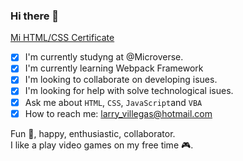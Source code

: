 ### Hi there 👋

<!--
**LarryIVC/LarryIVC** is a ✨ _special_ ✨ repository because its `README.md` (this file) appears on your GitHub profile.

Here are some ideas to get you started:

- 🔭 I’m currently working on ...
- 🌱 I’m currently learning ...
- 👯 I’m looking to collaborate on ...
- 🤔 I’m looking for help with ...
- 💬 Ask me about ...
- 📫 How to reach me: ...
- 😄 Pronouns: ...
- ⚡ Fun fact: ...
-->
[Mi HTML/CSS Certificate](https://www.credential.net/263ccf4e-f1e2-479c-9b22-ea1e24807ff3#gs.teysvf)


- [x] I'm currently studyng at @Microverse.<br>
- [x] I'm currently learning Webpack Framework<br>
- [x] I'm looking to collaborate on developing isues.<br>
- [x] I'm looking for help with solve technological isues.<br>
- [x] Ask me about `HTML`, `CSS`, `JavaScript`and  `VBA`<br>
- [x] How to reach me: larry_villegas@hotmail.com<br>

Fun 🎈, happy, enthusiastic, collaborator.<br>
I like a play video games on my free time 🎮.<br>
